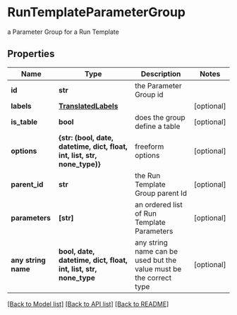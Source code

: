 # RunTemplateParameterGroup

a Parameter Group for a Run Template

## Properties
Name | Type | Description | Notes
------------ | ------------- | ------------- | -------------
**id** | **str** | the Parameter Group id | 
**labels** | [**TranslatedLabels**](TranslatedLabels.md) |  | [optional] 
**is_table** | **bool** | does the group define a table | [optional] 
**options** | **{str: (bool, date, datetime, dict, float, int, list, str, none_type)}** | freeform options | [optional] 
**parent_id** | **str** | the Run Template Group parent Id | [optional] 
**parameters** | **[str]** | an ordered list of Run Template Parameters | [optional] 
**any string name** | **bool, date, datetime, dict, float, int, list, str, none_type** | any string name can be used but the value must be the correct type | [optional]

[[Back to Model list]](../README.md#documentation-for-models) [[Back to API list]](../README.md#documentation-for-api-endpoints) [[Back to README]](../README.md)


